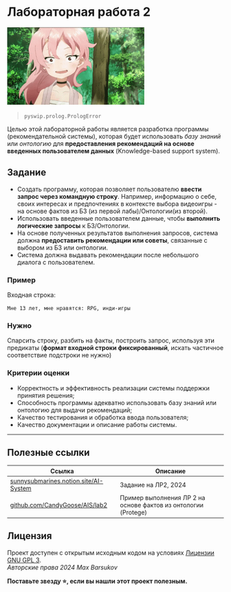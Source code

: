# Лабораторная работа 2

<img alt="surprised-benisumomo" src="https://github.com/maxbarsukov/itmo/blob/master/.docs/anime-surprised-benisumomo.gif" height="180">

> `pyswip.prolog.PrologError`

Целью этой лабораторной работы является разработка программы (рекомендательной системы), которая будет использовать *базу знаний* или *онтологию* для **предоставления рекомендаций на основе введенных пользователем данных** (Knowledge-based support system).

## Задание

- Создать программу, которая позволяет пользователю **ввести запрос через командную строку**. Например, информацию о себе, своих интересах и предпочтениях в контексте выбора видеоигры - на основе фактов из БЗ (из первой лабы)/Онтологии(из второй).
- Использовать введенные пользователем данные, чтобы **выполнить логические запросы** к БЗ/Онтологии.
- На основе полученных результатов выполнения запросов, система должна **предоставить рекомендации или советы**, связанные с выбором из БЗ или онтологии.
- Система должна выдавать рекомендации после небольшого диалога с пользователем.

### Пример

Входная строка:

    Мне 13 лет, мне нравятся: RPG, инди-игры

### Нужно

Спарсить строку, разбить на факты, построить запрос, используя эти предикаты (**формат входной строки фиксированный**, искать частичное соответствие подстроки не нужно)

### Критерии оценки

- Корректность и эффективность реализации системы поддержки принятия решения;
- Способность программы адекватно использовать базу знаний или онтологию для выдачи рекомендаций;
- Качество тестирования и обработка ввода пользователя;
- Качество документации и описание работы системы.

---

## Полезные ссылки

| Ссылка | Описание |
| --- | --- |
| [sunnysubmarines.notion.site/AI-System](https://sunnysubmarines.notion.site/AI-System-a559a46cddc44363bdf27b77e10b7d85#e81ed3e5bc1f4131846acb4e13b1c64a) | Задание на ЛР2, 2024 |
| [github.com/CandyGoose/AIS/lab2](https://github.com/CandyGoose/Artificial_intelligence_systems/tree/main/lab2) | Пример выполнения ЛР 2 на основе фактов из онтологии (Protege) |

## Лицензия <a name="license"></a>

Проект доступен с открытым исходным кодом на условиях [Лицензии GNU GPL 3](https://opensource.org/license/gpl-3-0/). \
*Авторские права 2024 Max Barsukov*

**Поставьте звезду :star:, если вы нашли этот проект полезным.**
